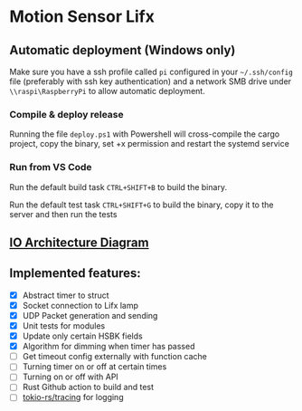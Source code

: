 # Motion Sensor Lifx

## Automatic deployment (Windows only)

Make sure you have a ssh profile called `pi` configured in your `~/.ssh/config` file (preferably with ssh key authentication) and a network SMB drive under `\\raspi\RaspberryPi` to allow automatic deployment.

### Compile & deploy release

Running the file `deploy.ps1` with Powershell will cross-compile the cargo project, copy the binary, set +x permission and restart the systemd service

### Run from VS Code

Run the default build task `CTRL+SHIFT+B` to build the binary.

Run the default test task `CTRL+SHIFT+G` to build the binary, copy it to the server and then run the tests

## [IO Architecture Diagram](https://whimsical.com/lifx-pir-diagram-LWt2r7TCdW55KH7i5Y7EtW)

## Implemented features:

- [x] Abstract timer to struct
- [x] Socket connection to Lifx lamp
- [x] UDP Packet generation and sending
- [x] Unit tests for modules
- [x] Update only certain HSBK fields
- [x] Algorithm for dimming when timer has passed
- [ ] Get timeout config externally with function cache
- [ ] Turning timer on or off at certain times
- [ ] Turning on or off with API
- [ ] Rust Github action to build and test
- [ ] [tokio-rs/tracing](https://github.com/tokio-rs/tracing/blob/master/examples/examples/appender-multifile.rs) for logging

